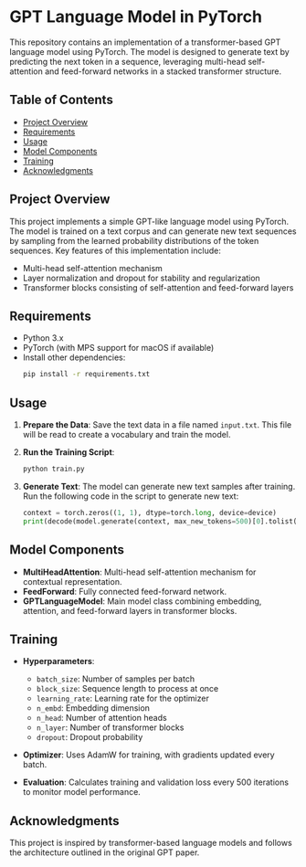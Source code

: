 # GPT Language Model in PyTorch

This repository contains an implementation of a transformer-based GPT language model using PyTorch. The model is designed to generate text by predicting the next token in a sequence, leveraging multi-head self-attention and feed-forward networks in a stacked transformer structure.

## Table of Contents
- [Project Overview](#project-overview)
- [Requirements](#requirements)
- [Usage](#usage)
- [Model Components](#model-components)
- [Training](#training)
- [Acknowledgments](#acknowledgments)

## Project Overview
This project implements a simple GPT-like language model using PyTorch. The model is trained on a text corpus and can generate new text sequences by sampling from the learned probability distributions of the token sequences. Key features of this implementation include:
- Multi-head self-attention mechanism
- Layer normalization and dropout for stability and regularization
- Transformer blocks consisting of self-attention and feed-forward layers

## Requirements
- Python 3.x
- PyTorch (with MPS support for macOS if available)
- Install other dependencies:
    ```bash
    pip install -r requirements.txt
    ```

## Usage
1. **Prepare the Data**: Save the text data in a file named `input.txt`. This file will be read to create a vocabulary and train the model.
2. **Run the Training Script**:
    ```bash
    python train.py
    ```

3. **Generate Text**: The model can generate new text samples after training. Run the following code in the script to generate new text:
    ```python
    context = torch.zeros((1, 1), dtype=torch.long, device=device)
    print(decode(model.generate(context, max_new_tokens=500)[0].tolist()))
    ```

## Model Components
- **MultiHeadAttention**: Multi-head self-attention mechanism for contextual representation.
- **FeedForward**: Fully connected feed-forward network.
- **GPTLanguageModel**: Main model class combining embedding, attention, and feed-forward layers in transformer blocks.

## Training
- **Hyperparameters**:
  - `batch_size`: Number of samples per batch
  - `block_size`: Sequence length to process at once
  - `learning_rate`: Learning rate for the optimizer
  - `n_embd`: Embedding dimension
  - `n_head`: Number of attention heads
  - `n_layer`: Number of transformer blocks
  - `dropout`: Dropout probability

- **Optimizer**: Uses AdamW for training, with gradients updated every batch.

- **Evaluation**: Calculates training and validation loss every 500 iterations to monitor model performance.

## Acknowledgments
This project is inspired by transformer-based language models and follows the architecture outlined in the original GPT paper.
